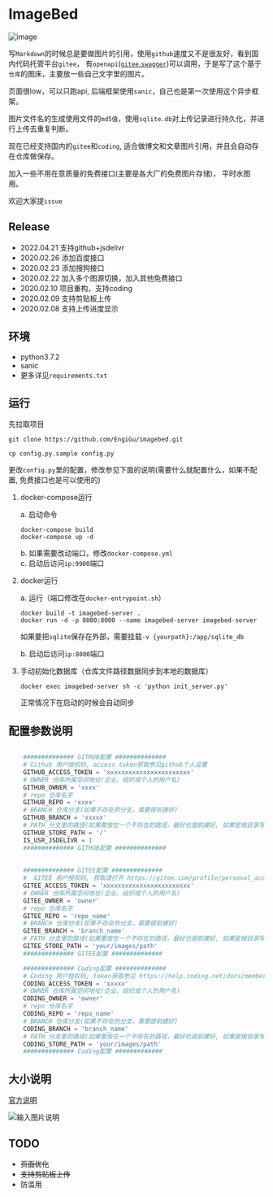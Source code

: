 # ImageBed

![image](https://engigu.coding.net/p/imagestore/d/imagestore/git/raw/back/store/d30f3bb9c3e0598dcc4ea92970b343af.png)

写`Markdown`的时候总是要做图片的引用，使用`github`速度又不是很友好，看到国内代码托管平台`gitee`， 有`openapi`([`gitee`.`swagger`](https://gitee.com/api/v5/swagger))可以调用，于是写了这个基于`仓库`的图床，主要放一些自己文字里的图片。

页面很low，可以只跑api, 后端框架使用`sanic`，自己也是第一次使用这个异步框架。

图片文件名的生成使用文件的`md5值`，使用`sqlite.db`对上传记录进行持久化，并进行上传去重复判断。

现在已经支持国内的`gitee`和`coding`, 适合做博文和文章图片引用，并且会自动存在仓库做保存。

加入一些不用在意质量的免费接口(主要是各大厂的免费图片存储)， 平时水图用。

欢迎大家提`issue`

##  Release
 - 2022.04.21 支持github+jsdelivr
 - 2020.02.26 添加百度接口
 - 2020.02.23 添加搜狗接口
 - 2020.02.22 加入多个图源切换，加入其他免费接口
 - 2020.02.10 项目重构，支持coding
 - 2020.02.09 支持剪贴板上传
 - 2020.02.08 支持上传进度显示

## 环境
  - python3.7.2
  - sanic
  - 更多详见`requirements.txt`


## 运行
先拉取项目
```shell
git clone https://github.com/EngiGu/imagebed.git
```
```shell
cp config.py.sample config.py
```
更改`config.py`里的配置，修改参见下面的说明(需要什么就配置什么，如果不配置, 免费接口也是可以使用的)

1. docker-compose运行

    a. 启动命令
    ```shell
    docker-compose build
    docker-compose up -d
    ```
    b. 如果需要改动端口，修改`docker-compose.yml`  
    c. 启动后访问`ip:9900`端口


3. docker运行
    
    a. 运行（端口修改在`docker-entrypoint.sh`）
     ```shell
    docker build -t imagebed-server .
    docker run -d -p 8000:8000 --name imagebed-server imagebed-server
    ```
    如果要把`sqlite`保存在外部，需要挂载`-v {yourpath}:/app/sqlite_db`
    
    b. 启动后访问`ip:8000`端口


4. 手动初始化数据库（仓库文件路径数据同步到本地的数据库）
    ```shell
    docker exec imagebed-server sh -c 'python init_server.py'
    ```
   正常情况下在启动的时候会自动同步
   

## 配置参数说明

```python

    ############## GITHUB配置 ##############
    # Github 用户授权码, access_token获取参见github个人设置
    GITHUB_ACCESS_TOKEN = 'xxxxxxxxxxxxxxxxxxxxxxx'
    # OWNER 仓库所属空间地址(企业、组织或个人的用户名)
    GITHUB_OWNER = 'xxxx'
    # repo 仓库名字
    GITHUB_REPO = 'xxxx'
    # BRANCH 仓库分支(如果不存在的分支，需要提前建好)
    GITHUB_BRANCH = 'xxxxx'
    # PATH 分支里的路径(如果要放在一个不存在的路径，最好也提前建好, 如果是根目录写/)
    GITHUB_STORE_PATH = '/'
    IS_USR_JSDELIVR = 1
    ############## GITHUB配置 ##############
    
    
    ############## GITEE配置 ##############
    #  GITEE 用户授权码, 获取请打开 https://gitee.com/profile/personal_access_tokens/new 授权复制出现的access_token
    GITEE_ACCESS_TOKEN = 'xxxxxxxxxxxxxxxxxxxxxxxx'
    # OWNER 仓库所属空间地址(企业、组织或个人的用户名)
    GITEE_OWNER = 'owner'
    # repo 仓库名字
    GITEE_REPO = 'repo_name'
    # BRANCH 仓库分支(如果不存在的分支，需要提前建好)
    GITEE_BRANCH = 'branch_name'
    # PATH 分支里的路径(如果要放在一个不存在的路径，最好也提前建好, 如果是根目录写/)
    GITEE_STORE_PATH = 'your/images/path'
    ############## GITEE配置 ##############

    ############## Coding配置 ##############
    # Coding 用户授权码, token获取参见 https://help.coding.net/docs/member/tokens.html
    CODING_ACCESS_TOKEN = 'xxxxx'
    # OWNER 仓库所属空间地址(企业、组织或个人的用户名)
    CODING_OWNER = 'owner'
    # repo 仓库名字
    CODING_REPO = 'repo_name'
    # BRANCH 仓库分支(如果不存在的分支，需要提前建好)
    CODING_BRANCH = 'branch_name'
    # PATH 分支里的路径(如果要放在一个不存在的路径，最好也提前建好, 如果是根目录写/)
    CODING_STORE_PATH = 'your/images/path'
    ############## Coding配置 #############
```


##  大小说明
[官方说明](https://gitee.com/help/articles/4125#article-header0)

![输入图片说明](https://images.gitee.com/uploads/images/2020/0209/160615_555f2669_1346635.png "屏幕截图.png")


## TODO
  - ~~页面优化~~
  - ~~支持剪贴板上传~~
  - 防滥用
  
